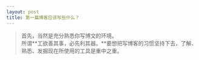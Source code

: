 ```yaml
---
layout: post
title: 第一篇博客应该写些什么？
---
```


> 首先，当然是充分熟悉你写博文的环境。<br>
> 所谓**工欲善其事，必先利其器。**要想把写博客的习惯坚持下去，了解、熟悉、发掘现在所使用的工具是重中之重。<br>
> 